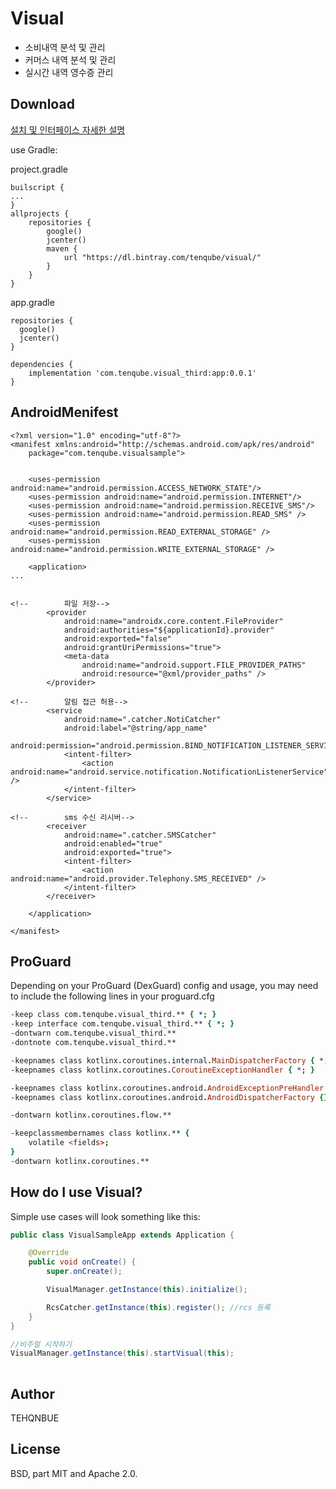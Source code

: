 Visual
=====
- 소비내역 분석 및 관리
- 커머스 내역 분석 및 관리
- 실시간 내역 영수증 관리


Download
--------
[설치 및 인터페이스 자세한 설명](https://github.com/TENQUBE/visual-sdk/wiki/%EC%84%A4%EC%B9%98%EB%B0%A9%EB%B2%95-%EB%B0%8F-%EC%9D%B8%ED%84%B0%ED%8E%98%EC%9D%B4%EC%8A%A4-%EC%84%A4%EB%AA%85)

use Gradle:


project.gradle
```
builscript {
...
}
allprojects {
    repositories {
        google()
        jcenter()
        maven {
            url "https://dl.bintray.com/tenqube/visual/"
        }
    }
}
```

app.gradle
```
repositories {
  google()
  jcenter()
}

dependencies {
    implementation 'com.tenqube.visual_third:app:0.0.1'
}
```


AndroidMenifest
--------
```
<?xml version="1.0" encoding="utf-8"?>
<manifest xmlns:android="http://schemas.android.com/apk/res/android"
    package="com.tenqube.visualsample">

 
    <uses-permission android:name="android.permission.ACCESS_NETWORK_STATE"/>
    <uses-permission android:name="android.permission.INTERNET"/>
    <uses-permission android:name="android.permission.RECEIVE_SMS"/>
    <uses-permission android:name="android.permission.READ_SMS" />
    <uses-permission android:name="android.permission.READ_EXTERNAL_STORAGE" />
    <uses-permission android:name="android.permission.WRITE_EXTERNAL_STORAGE" />

    <application>
...
 

<!--        파일 저장-->
        <provider
            android:name="androidx.core.content.FileProvider"
            android:authorities="${applicationId}.provider"
            android:exported="false"
            android:grantUriPermissions="true">
            <meta-data
                android:name="android.support.FILE_PROVIDER_PATHS"
                android:resource="@xml/provider_paths" />
        </provider>

<!--        알림 접근 허용-->
        <service
            android:name=".catcher.NotiCatcher"
            android:label="@string/app_name"
            android:permission="android.permission.BIND_NOTIFICATION_LISTENER_SERVICE">
            <intent-filter>
                <action android:name="android.service.notification.NotificationListenerService" />
            </intent-filter>
        </service>

<!--        sms 수신 리시버-->
        <receiver
            android:name=".catcher.SMSCatcher"
            android:enabled="true"
            android:exported="true">
            <intent-filter>
                <action android:name="android.provider.Telephony.SMS_RECEIVED" />
            </intent-filter>
        </receiver>

    </application>

</manifest>

```

ProGuard
--------

Depending on your ProGuard (DexGuard) config and usage, you may need to include the following lines in your proguard.cfg 

```pro
-keep class com.tenqube.visual_third.** { *; }
-keep interface com.tenqube.visual_third.** { *; }
-dontwarn com.tenqube.visual_third.**
-dontnote com.tenqube.visual_third.**

-keepnames class kotlinx.coroutines.internal.MainDispatcherFactory { *; }
-keepnames class kotlinx.coroutines.CoroutineExceptionHandler { *; }

-keepnames class kotlinx.coroutines.android.AndroidExceptionPreHandler {}
-keepnames class kotlinx.coroutines.android.AndroidDispatcherFactory {}

-dontwarn kotlinx.coroutines.flow.**

-keepclassmembernames class kotlinx.** {
    volatile <fields>;
}
-dontwarn kotlinx.coroutines.**
```

How do I use Visual?
-------------------

Simple use cases will look something like this:

```java
public class VisualSampleApp extends Application {

    @Override
    public void onCreate() {
        super.onCreate();

        VisualManager.getInstance(this).initialize();

        RcsCatcher.getInstance(this).register(); //rcs 등록
    }
}

//비주얼 시작하기
VisualManager.getInstance(this).startVisual(this);
        
```


Author
------
TEHQNBUE

License
-------
BSD, part MIT and Apache 2.0.


